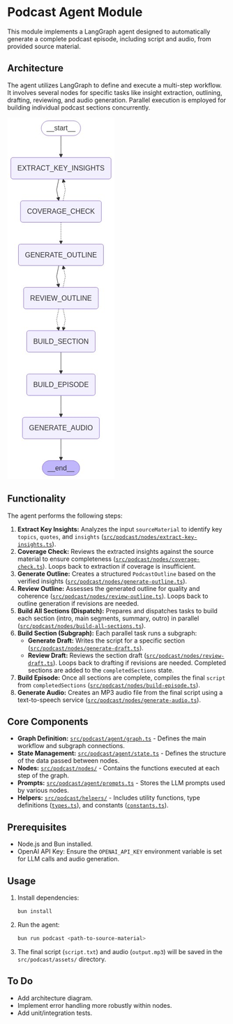 # Podcast Agent Module

This module implements a LangGraph agent designed to automatically generate a complete podcast episode, including script and audio, from provided source material.

## Architecture

The agent utilizes LangGraph to define and execute a multi-step workflow. It involves several nodes for specific tasks like insight extraction, outlining, drafting, reviewing, and audio generation. Parallel execution is employed for building individual podcast sections concurrently.

![Podcast Agent Architecture](/src/podcast/assets/graph.png)

## Functionality

The agent performs the following steps:

1.  **Extract Key Insights:** Analyzes the input `sourceMaterial` to identify key `topics`, `quotes`, and `insights` ([`src/podcast/nodes/extract-key-insights.ts`](/src/podcast/nodes/extract-key-insights.ts)).
2.  **Coverage Check:** Reviews the extracted insights against the source material to ensure completeness ([`src/podcast/nodes/coverage-check.ts`](/src/podcast/nodes/coverage-check.ts)). Loops back to extraction if coverage is insufficient.
3.  **Generate Outline:** Creates a structured `PodcastOutline` based on the verified insights ([`src/podcast/nodes/generate-outline.ts`](/src/podcast/nodes/generate-outline.ts)).
4.  **Review Outline:** Assesses the generated outline for quality and coherence ([`src/podcast/nodes/review-outline.ts`](/src/podcast/nodes/review-outline.ts)). Loops back to outline generation if revisions are needed.
5.  **Build All Sections (Dispatch):** Prepares and dispatches tasks to build each section (intro, main segments, summary, outro) in parallel ([`src/podcast/nodes/build-all-sections.ts`](/src/podcast/nodes/build-all-sections.ts)).
6.  **Build Section (Subgraph):** Each parallel task runs a subgraph:
    *   **Generate Draft:** Writes the script for a specific section ([`src/podcast/nodes/generate-draft.ts`](/src/podcast/nodes/generate-draft.ts)).
    *   **Review Draft:** Reviews the section draft ([`src/podcast/nodes/review-draft.ts`](/src/podcast/nodes/review-draft.ts)). Loops back to drafting if revisions are needed. Completed sections are added to the `completedSections` state.
7.  **Build Episode:** Once all sections are complete, compiles the final `script` from `completedSections` ([`src/podcast/nodes/build-episode.ts`](/src/podcast/nodes/build-episode.ts)).
8.  **Generate Audio:** Creates an MP3 audio file from the final script using a text-to-speech service ([`src/podcast/nodes/generate-audio.ts`](/src/podcast/nodes/generate-audio.ts)).

## Core Components

*   **Graph Definition:** [`src/podcast/agent/graph.ts`](/src/podcast/agent/graph.ts) - Defines the main workflow and subgraph connections.
*   **State Management:** [`src/podcast/agent/state.ts`](/src/podcast/agent/state.ts) - Defines the structure of the data passed between nodes.
*   **Nodes:** [`src/podcast/nodes/`](/src/podcast/nodes/) - Contains the functions executed at each step of the graph.
*   **Prompts:** [`src/podcast/agent/prompts.ts`](/src/podcast/agent/prompts.ts) - Stores the LLM prompts used by various nodes.
*   **Helpers:** [`src/podcast/helpers/`](/src/podcast/helpers/) - Includes utility functions, type definitions ([`types.ts`](/src/podcast/helpers/types.ts)), and constants ([`constants.ts`](/src/podcast/helpers/constants.ts)).

## Prerequisites

*   Node.js and Bun installed.
*   OpenAI API Key: Ensure the `OPENAI_API_KEY` environment variable is set for LLM calls and audio generation.

## Usage

1.  Install dependencies:
    ```bash
    bun install
    ```
2.  Run the agent:
    ```bash
    bun run podcast <path-to-source-material>
    ```
3. The final script (`script.txt`) and audio (`output.mp3`) will be saved in the `src/podcast/assets/` directory.

## To Do

*   Add architecture diagram.
*   Implement error handling more robustly within nodes.
*   Add unit/integration tests.

